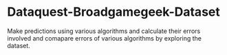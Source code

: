 # Dataquest-Broadgamegeek-Dataset
Make predictions using various algorithms and calculate their errors involved and comapare errors of various algorithms by exploring the dataset.
